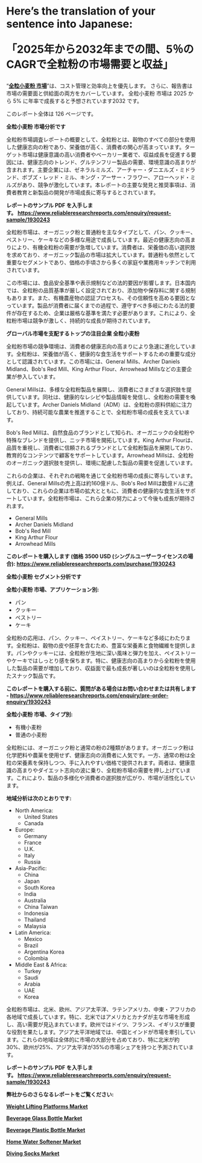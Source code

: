 <p><h1>Here’s the translation of your sentence into Japanese:

「2025年から2032年までの間、5％のCAGRで全粒粉の市場需要と収益」</h1></p><p>&ldquo;<strong><a href="https://www.reliableresearchreports.com/whole-grain-flour-r1930243?utm_campaign=107&utm_medium=9&utm_source=Github&utm_content=ia&utm_term=05042025&utm_id=whole-grain-flour">全粒小麦粉 市場</a></strong>&rdquo;は、コスト管理と効率向上を優先します。 さらに、報告書は市場の需要面と供給面の両方をカバーしています。 全粒小麦粉 市場は 2025 から 5% に年率で成長すると予想されています2032 です。</p>
<p>このレポート全体は 126 ページです。</p>
<p><strong>全粒小麦粉 市場分析です</strong></p>
<p><p>全粒粉市場調査レポートの概要として、全粒粉とは、穀物のすべての部分を使用した健康志向の粉であり、栄養価が高く、消費者の関心が高まっています。ターゲット市場は健康意識の高い消費者やベーカリー業者で、収益成長を促進する要因には、健康志向のトレンド、グルテンフリー製品の需要、環境意識の高まりが含まれます。主要企業には、ゼネラルミルズ、アーチャー・ダニエルズ・ミドランド、ボブズ・レッド・ミル、キング・アーサー・フラワー、アローヘッド・ミルズがあり、競争が激化しています。本レポートの主要な発見と推奨事項は、消費者教育と新製品の開発が市場成長に寄与するとされています。</p></p>
<p><strong>レポートのサンプル PDF を入手します。&nbsp;<a href="https://www.reliableresearchreports.com/enquiry/request-sample/1930243?utm_campaign=107&utm_medium=9&utm_source=Github&utm_content=ia&utm_term=05042025&utm_id=whole-grain-flour">https://www.reliableresearchreports.com/enquiry/request-sample/1930243</a></strong></p>
<p><p>全粒粉市場は、オーガニック粉と普通粉を主なタイプとして、パン、クッキー、ペストリー、ケーキなどの多様な用途で成長しています。最近の健康志向の高まりにより、有機全粒粉の需要が急増しています。消費者は、栄養価の高い選択肢を求めており、オーガニック製品の市場は拡大しています。普通粉も依然として重要なセグメントであり、価格の手頃さから多くの家庭や業務用キッチンで利用されています。</p><p>この市場には、食品安全基準や表示規制などの法的要因が影響します。日本国内では、全粒粉の品質基準が厳しく設定されており、添加物や保存料に関する規制もあります。また、有機農産物の認証プロセスも、その信頼性を高める要因となっています。製品が消費者に届くまでの過程で、遵守すべき多岐にわたる法的要件が存在するため、企業は厳格な基準を満たす必要があります。これにより、全粒粉市場は競争が激しく、持続的な成長が期待されています。</p></p>
<p><strong>グローバル市場を支配するトップの注目企業 全粒小麦粉</strong></p>
<p><p>全粒粉市場の競争環境は、消費者の健康志向の高まりにより急速に進化しています。全粒粉は、栄養価が高く、健康的な食生活をサポートするための重要な成分として認識されています。この市場には、General Mills、Archer Daniels Midland、Bob's Red Mill、King Arthur Flour、Arrowhead Millsなどの主要企業が参入しています。</p><p>General Millsは、多様な全粒粉製品を展開し、消費者にさまざまな選択肢を提供しています。同社は、健康的なレシピや製品情報を発信し、全粒粉の需要を喚起しています。Archer Daniels Midland（ADM）は、全粒粉の原料供給に注力しており、持続可能な農業を推進することで、全粒粉市場の成長を支えています。</p><p>Bob's Red Millは、自然食品のブランドとして知られ、オーガニックの全粒粉や特殊なブレンドを提供し、ニッチ市場を開拓しています。King Arthur Flourは、品質を重視し、消費者に信頼されるブランドとして全粒粉製品を展開しており、教育的なコンテンツで顧客をサポートしています。Arrowhead Millsは、全粒粉のオーガニック選択肢を提供し、環境に配慮した製品の需要を促進しています。</p><p>これらの企業は、それぞれの戦略を通じて全粒粉市場の成長に寄与しています。例えば、General Millsの売上高は約160億ドル、Bob's Red Millは数億ドルに達しており、これらの企業は市場の拡大とともに、消費者の健康的な食生活をサポートしています。全粒粉市場は、これら企業の努力によって今後も成長が期待されます。</p></p>
<p><ul><li>General Mills</li><li>Archer Daniels Midland</li><li>Bob's Red Mill</li><li>King Arthur Flour</li><li>Arrowhead Mills</li></ul></p>
<p><strong>このレポートを購入します (価格 3500 USD (シングルユーザーライセンスの場合):&nbsp;<a href="https://www.reliableresearchreports.com/purchase/1930243?utm_campaign=107&utm_medium=9&utm_source=Github&utm_content=ia&utm_term=05042025&utm_id=whole-grain-flour">https://www.reliableresearchreports.com/purchase/1930243</a></strong></p>
<p><strong>全粒小麦粉 セグメント分析です</strong></p>
<p><strong>全粒小麦粉 市場、アプリケーション別:</strong></p>
<p><ul><li>パン</li><li>クッキー</li><li>ペストリー</li><li>ケーキ</li></ul></p>
<p><p>全粒粉の応用は、パン、クッキー、ペイストリー、ケーキなど多岐にわたります。全粒粉は、穀物の皮や胚芽を含むため、豊富な栄養素と食物繊維を提供します。パンやクッキーには、全粒粉が生地に深い風味と弾力を加え、ペイストリーやケーキではしっとり感を保ちます。特に、健康志向の高まりから全粒粉を使用した製品の需要が増加しており、収益面で最も成長が著しいのは全粒粉を使用したスナック製品です。</p></p>
<p><strong>このレポートを購入する前に、質問がある場合はお問い合わせまたは共有します - <a href="https://www.reliableresearchreports.com/enquiry/pre-order-enquiry/1930243?utm_campaign=107&utm_medium=9&utm_source=Github&utm_content=ia&utm_term=05042025&utm_id=whole-grain-flour">https://www.reliableresearchreports.com/enquiry/pre-order-enquiry/1930243</a></strong></p>
<p><strong>全粒小麦粉 市場、タイプ別:</strong></p>
<p><ul><li>有機小麦粉</li><li>普通の小麦粉</li></ul></p>
<p><p>全粒粉には、オーガニック粉と通常の粉の2種類があります。オーガニック粉は化学肥料や農薬を使用せず、健康志向の消費者に人気です。一方、通常の粉は全粒の栄養素を保持しつつ、手に入れやすい価格で提供されます。両者は、健康意識の高まりやダイエット志向の波に乗り、全粒粉市場の需要を押し上げています。これにより、製品の多様化や消費者の選択肢が広がり、市場が活性化しています。</p></p>
<p><strong>地域分析は次のとおりです:</strong></p>
<p><ul>
    <li>
        North America:
        <ul>
            <li>United States</li>
            <li>Canada</li>
        </ul>
    </li>
    <li>
        Europe:
        <ul>
            <li>Germany</li>
            <li>France</li>
            <li>U.K.</li>
            <li>Italy</li>
            <li>Russia</li>
        </ul>
    </li>
    <li>
        Asia-Pacific:
        <ul>
            <li>China</li>
            <li>Japan</li>
            <li>South Korea</li>
            <li>India</li>
            <li>Australia</li>
            <li>China Taiwan</li>
            <li>Indonesia</li>
            <li>Thailand</li>
            <li>Malaysia</li>
        </ul>
    </li>
    <li>
        Latin America:
        <ul>
            <li>Mexico</li>
            <li>Brazil</li>
            <li>Argentina Korea</li>
            <li>Colombia</li>
        </ul>
    </li>
    <li>
        Middle East & Africa:
        <ul>
            <li>Turkey</li>
            <li>Saudi</li>
            <li>Arabia</li>
            <li>UAE</li>
            <li>Korea</li>
        </ul>
    </li>
    </ul></p>
<p><p>全粒粉市場は、北米、欧州、アジア太平洋、ラテンアメリカ、中東・アフリカの各地域で成長しています。特に、北米ではアメリカとカナダが主な市場を形成し、高い需要が見込まれています。欧州ではドイツ、フランス、イギリスが重要な役割を果たします。アジア太平洋地域では、中国とインドが市場を牽引しています。これらの地域は全体的に市場の大部分を占めており、特に北米が約30%、欧州が25%、アジア太平洋が35%の市場シェアを持つと予測されています。</p></p>
<p><strong>レポートのサンプル PDF を入手します。&nbsp;<a href="https://www.reliableresearchreports.com/enquiry/request-sample/1930243?utm_campaign=107&utm_medium=9&utm_source=Github&utm_content=ia&utm_term=05042025&utm_id=whole-grain-flour">https://www.reliableresearchreports.com/enquiry/request-sample/1930243</a></strong></p>
<p><strong></strong></p>
<p><strong></strong></p>
<p><strong></strong></p>
<p><strong></strong></p>
<p><strong>弊社からのさらなるレポートをご覧ください:</strong></p>
<p><strong><p><a href="https://github.com/zakkistuey/Market-Research-Report-List-1/blob/main/weight-lifting-platforms-market.md?utm_campaign=107&utm_medium=9&utm_source=Github&utm_content=ia&utm_term=05042025&utm_id=whole-grain-flour">Weight Lifting Platforms Market</a></p><p><a href="https://github.com/jugutstam/Market-Research-Report-List-1/blob/main/beverage-glass-bottle-market.md?utm_campaign=107&utm_medium=9&utm_source=Github&utm_content=ia&utm_term=05042025&utm_id=whole-grain-flour">Beverage Glass Bottle Market</a></p><p><a href="https://github.com/pilukypalis/Market-Research-Report-List-1/blob/main/beverage-plastic-bottle-market.md?utm_campaign=107&utm_medium=9&utm_source=Github&utm_content=ia&utm_term=05042025&utm_id=whole-grain-flour">Beverage Plastic Bottle Market</a></p><p><a href="https://github.com/reahmmunises/Market-Research-Report-List-1/blob/main/home-water-softener-market.md?utm_campaign=107&utm_medium=9&utm_source=Github&utm_content=ia&utm_term=05042025&utm_id=whole-grain-flour">Home Water Softener Market</a></p><p><a href="https://github.com/moratronak3q/Market-Research-Report-List-1/blob/main/diving-socks-market.md?utm_campaign=107&utm_medium=9&utm_source=Github&utm_content=ia&utm_term=05042025&utm_id=whole-grain-flour">Diving Socks Market</a></p></strong></p>